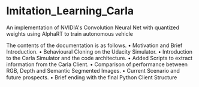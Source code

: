 # Imitation_Learning_Carla
An implementation of NVIDIA's Convolution Neural Net with quantized weights using AlphaRT to train autonomous vehicle

The contents of the documentation is as follows.
  • Motivation and Brief Introduction.
  • Behavioural Cloning on the Udacity Simulator.
  • Introduction to the Carla Simulator and the code architecture.
  • Added Scripts to extract information from the Carla Client.
  • Comparison of performance between RGB, Depth and Semantic Segmented Images.
  • Current Scenario and future prospects.
  • Brief ending with the ﬁnal Python Client Structure
